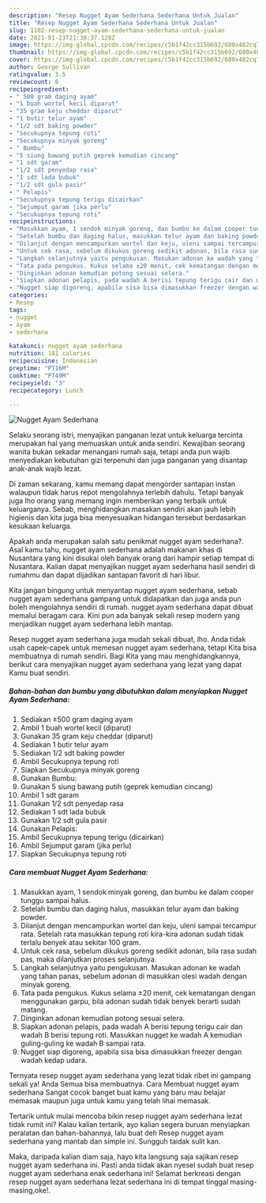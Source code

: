 ```yaml
---
description: "Resep Nugget Ayam Sederhana Sederhana Untuk Jualan"
title: "Resep Nugget Ayam Sederhana Sederhana Untuk Jualan"
slug: 1102-resep-nugget-ayam-sederhana-sederhana-untuk-jualan
date: 2021-01-23T21:38:37.128Z
image: https://img-global.cpcdn.com/recipes/c5b1f42cc315b692/680x482cq70/nugget-ayam-sederhana-foto-resep-utama.jpg
thumbnail: https://img-global.cpcdn.com/recipes/c5b1f42cc315b692/680x482cq70/nugget-ayam-sederhana-foto-resep-utama.jpg
cover: https://img-global.cpcdn.com/recipes/c5b1f42cc315b692/680x482cq70/nugget-ayam-sederhana-foto-resep-utama.jpg
author: George Sullivan
ratingvalue: 3.5
reviewcount: 8
recipeingredient:
- " 500 gram daging ayam"
- "1 buah wortel kecil diparut"
- "35 gram keju cheddar diparut"
- "1 butir telur ayam"
- "1/2 sdt baking powder"
- "Secukupnya tepung roti"
- "Secukupnya minyak goreng"
- " Bumbu"
- "5 siung bawang putih geprek kemudian cincang"
- "1 sdt garam"
- "1/2 sdt penyedap rasa"
- "1 sdt lada bubuk"
- "1/2 sdt gula pasir"
- " Pelapis"
- "Secukupnya tepung terigu dicairkan"
- "Sejumput garam jika perlu"
- "Secukupnya tepung roti"
recipeinstructions:
- "Masukkan ayam, 1 sendok minyak goreng, dan bumbu ke dalam cooper tunggu sampai halus."
- "Setelah bumbu dan daging halus, masukkan telur ayam dan baking powder."
- "Dilanjut dengan mencampurkan wortel dan keju, uleni sampai tercampur rata. Setelah rata masukkan tepung roti kira-kira adonan sudah tidak terlalu benyek atau sekitar 100 gram."
- "Untuk cek rasa, sebelum dikukus goreng sedikit adonan, bila rasa sudah pas, maka dilanjutkan proses selanjutnya."
- "Langkah selanjutnya yaitu pengukusan. Masukan adonan ke wadah yang tahan panas, sebelum adonan di masukkan olesi wadah dengan minyak goreng."
- "Tata pada pengukus. Kukus selama ±20 menit, cek kematangan dengan menggunakan garpu, bila adonan sudah tidak benyek berarti sudah matang."
- "Dinginkan adonan kemudian potong sesuai selera."
- "Siapkan adonan pelapis, pada wadah A berisi tepung terigu cair dan wadah B berisi tepung roti. Masukkan nugget ke wadah A kemudian guling-guling ke wadah B sampai rata."
- "Nugget siap digoreng, apabila sisa bisa dimasukkan freezer dengan wadah kedap udara."
categories:
- Resep
tags:
- nugget
- ayam
- sederhana

katakunci: nugget ayam sederhana 
nutrition: 181 calories
recipecuisine: Indonesian
preptime: "PT16M"
cooktime: "PT49M"
recipeyield: "3"
recipecategory: Lunch

---
```



![Nugget Ayam Sederhana](https://img-global.cpcdn.com/recipes/c5b1f42cc315b692/680x482cq70/nugget-ayam-sederhana-foto-resep-utama.jpg)

Selaku seorang istri, menyajikan panganan lezat untuk keluarga tercinta merupakan hal yang memuaskan untuk anda sendiri. Kewajiban seorang  wanita bukan sekadar menangani rumah saja, tetapi anda pun wajib menyediakan kebutuhan gizi terpenuhi dan juga panganan yang disantap anak-anak wajib lezat.

Di zaman  sekarang, kamu memang dapat mengorder santapan instan walaupun tidak harus repot mengolahnya terlebih dahulu. Tetapi banyak juga lho orang yang memang ingin memberikan yang terbaik untuk keluarganya. Sebab, menghidangkan masakan sendiri akan jauh lebih higienis dan kita juga bisa menyesuaikan hidangan tersebut berdasarkan kesukaan keluarga. 



Apakah anda merupakan salah satu penikmat nugget ayam sederhana?. Asal kamu tahu, nugget ayam sederhana adalah makanan khas di Nusantara yang kini disukai oleh banyak orang dari hampir setiap tempat di Nusantara. Kalian dapat menyajikan nugget ayam sederhana hasil sendiri di rumahmu dan dapat dijadikan santapan favorit di hari libur.

Kita jangan bingung untuk menyantap nugget ayam sederhana, sebab nugget ayam sederhana gampang untuk didapatkan dan juga anda pun boleh mengolahnya sendiri di rumah. nugget ayam sederhana dapat dibuat memalui beragam cara. Kini pun ada banyak sekali resep modern yang menjadikan nugget ayam sederhana lebih mantap.

Resep nugget ayam sederhana juga mudah sekali dibuat, lho. Anda tidak usah capek-capek untuk memesan nugget ayam sederhana, tetapi Kita bisa membuatnya di rumah sendiri. Bagi Kita yang mau menghidangkannya, berikut cara menyajikan nugget ayam sederhana yang lezat yang dapat Kamu buat sendiri.

<!--inarticleads1-->

##### Bahan-bahan dan bumbu yang dibutuhkan dalam menyiapkan Nugget Ayam Sederhana:

1. Sediakan  ±500 gram daging ayam
1. Ambil 1 buah wortel kecil (diparut)
1. Gunakan 35 gram keju cheddar (diparut)
1. Sediakan 1 butir telur ayam
1. Sediakan 1/2 sdt baking powder
1. Ambil Secukupnya tepung roti
1. Siapkan Secukupnya minyak goreng
1. Gunakan  Bumbu:
1. Gunakan 5 siung bawang putih (geprek kemudian cincang)
1. Ambil 1 sdt garam
1. Gunakan 1/2 sdt penyedap rasa
1. Sediakan 1 sdt lada bubuk
1. Gunakan 1/2 sdt gula pasir
1. Gunakan  Pelapis:
1. Ambil Secukupnya tepung terigu (dicairkan)
1. Ambil Sejumput garam (jika perlu)
1. Siapkan Secukupnya tepung roti




<!--inarticleads2-->

##### Cara membuat Nugget Ayam Sederhana:

1. Masukkan ayam, 1 sendok minyak goreng, dan bumbu ke dalam cooper tunggu sampai halus.
1. Setelah bumbu dan daging halus, masukkan telur ayam dan baking powder.
1. Dilanjut dengan mencampurkan wortel dan keju, uleni sampai tercampur rata. Setelah rata masukkan tepung roti kira-kira adonan sudah tidak terlalu benyek atau sekitar 100 gram.
1. Untuk cek rasa, sebelum dikukus goreng sedikit adonan, bila rasa sudah pas, maka dilanjutkan proses selanjutnya.
1. Langkah selanjutnya yaitu pengukusan. Masukan adonan ke wadah yang tahan panas, sebelum adonan di masukkan olesi wadah dengan minyak goreng.
1. Tata pada pengukus. Kukus selama ±20 menit, cek kematangan dengan menggunakan garpu, bila adonan sudah tidak benyek berarti sudah matang.
1. Dinginkan adonan kemudian potong sesuai selera.
1. Siapkan adonan pelapis, pada wadah A berisi tepung terigu cair dan wadah B berisi tepung roti. Masukkan nugget ke wadah A kemudian guling-guling ke wadah B sampai rata.
1. Nugget siap digoreng, apabila sisa bisa dimasukkan freezer dengan wadah kedap udara.




Ternyata resep nugget ayam sederhana yang lezat tidak ribet ini gampang sekali ya! Anda Semua bisa membuatnya. Cara Membuat nugget ayam sederhana Sangat cocok banget buat kamu yang baru mau belajar memasak maupun juga untuk kamu yang telah lihai memasak.

Tertarik untuk mulai mencoba bikin resep nugget ayam sederhana lezat tidak rumit ini? Kalau kalian tertarik, ayo kalian segera buruan menyiapkan peralatan dan bahan-bahannya, lalu buat deh Resep nugget ayam sederhana yang mantab dan simple ini. Sungguh taidak sulit kan. 

Maka, daripada kalian diam saja, hayo kita langsung saja sajikan resep nugget ayam sederhana ini. Pasti anda tiidak akan nyesel sudah buat resep nugget ayam sederhana enak sederhana ini! Selamat berkreasi dengan resep nugget ayam sederhana lezat sederhana ini di tempat tinggal masing-masing,oke!.

